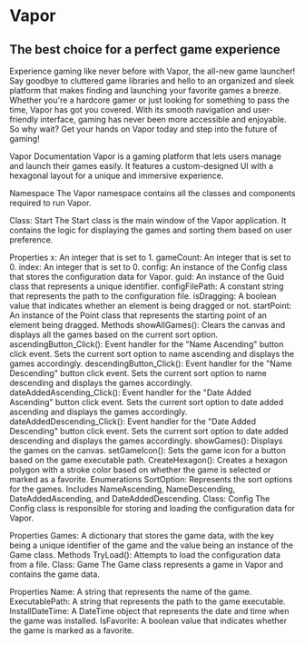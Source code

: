 # Vapor
## The best choice for a perfect game experience
Experience gaming like never before with Vapor, the all-new game launcher! Say goodbye to cluttered game libraries and hello to an organized and sleek platform that makes finding and launching your favorite games a breeze. Whether you're a hardcore gamer or just looking for something to pass the time, Vapor has got you covered. With its smooth navigation and user-friendly interface, gaming has never been more accessible and enjoyable. So why wait? Get your hands on Vapor today and step into the future of gaming!

Vapor Documentation
Vapor is a gaming platform that lets users manage and launch their games easily. It features a custom-designed UI with a hexagonal layout for a unique and immersive experience.

Namespace
The Vapor namespace contains all the classes and components required to run Vapor.

Class: Start
The Start class is the main window of the Vapor application. It contains the logic for displaying the games and sorting them based on user preference.

Properties
x: An integer that is set to 1.
gameCount: An integer that is set to 0.
index: An integer that is set to 0.
config: An instance of the Config class that stores the configuration data for Vapor.
guid: An instance of the Guid class that represents a unique identifier.
configFilePath: A constant string that represents the path to the configuration file.
isDragging: A boolean value that indicates whether an element is being dragged or not.
startPoint: An instance of the Point class that represents the starting point of an element being dragged.
Methods
showAllGames(): Clears the canvas and displays all the games based on the current sort option.
ascendingButton_Click(): Event handler for the "Name Ascending" button click event. Sets the current sort option to name ascending and displays the games accordingly.
descendingButton_Click(): Event handler for the "Name Descending" button click event. Sets the current sort option to name descending and displays the games accordingly.
dateAddedAscending_Click(): Event handler for the "Date Added Ascending" button click event. Sets the current sort option to date added ascending and displays the games accordingly.
dateAddedDescending_Click(): Event handler for the "Date Added Descending" button click event. Sets the current sort option to date added descending and displays the games accordingly.
showGames(): Displays the games on the canvas.
setGameIcon(): Sets the game icon for a button based on the game executable path.
CreateHexagon(): Creates a hexagon polygon with a stroke color based on whether the game is selected or marked as a favorite.
Enumerations
SortOption: Represents the sort options for the games. Includes NameAscending, NameDescending, DateAddedAscending, and DateAddedDescending.
Class: Config
The Config class is responsible for storing and loading the configuration data for Vapor.

Properties
Games: A dictionary that stores the game data, with the key being a unique identifier of the game and the value being an instance of the Game class.
Methods
TryLoad(): Attempts to load the configuration data from a file.
Class: Game
The Game class represents a game in Vapor and contains the game data.

Properties
Name: A string that represents the name of the game.
ExecutablePath: A string that represents the path to the game executable.
InstallDateTime: A DateTime object that represents the date and time when the game was installed.
IsFavorite: A boolean value that indicates whether the game is marked as a favorite.
